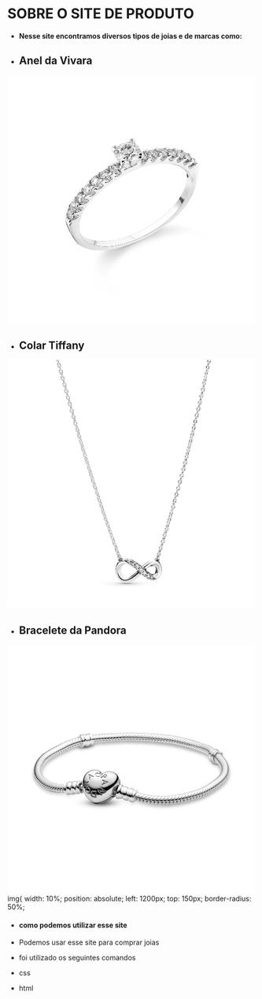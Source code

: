 <h1> SOBRE O SITE DE PRODUTO </h1>

* <h4> Nesse site encontramos diversos tipos de joias e de marcas como: </h4>
* <h2> Anel da Vivara </h2> 
![imagem anel](imgvivara.webp)
* <h2> Colar Tiffany </h2> 
![imagem colar](colartiffany.png)
* <h2> Bracelete da Pandora </h2>  
![imagem bracelete](Pandora%201.png)
img{
    width: 10%;
    position: absolute;
    left: 1200px;
    top: 150px;
    border-radius: 50%;
* <h4> como podemos utilizar esse site </h4> 
* Podemos usar esse site para comprar joias

* foi utilizado os seguintes comandos 
* css 
* html 